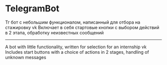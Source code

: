# TelegramBot
Тг бот с небольшим функционалом, написанный для отбора на стажировку vk
Включает в себя стартовые кнопки с выбором действий в 2 этапа, обработку неизвестных сообщений
________________________________________________________________________________________________

A bot with little functionality, written for selection for an internship vk
Includes start buttons with a choice of actions in 2 stages, handling of unknown messages
